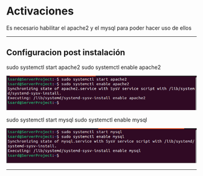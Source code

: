 # Activaciones

Es necesario habilitar el apache2 y el mysql para poder hacer uso de ellos

---

## Configuracion post instalación

sudo systemctl start apache2
sudo systemctl enable apache2

![imagen](../imagenes/iniciar_apache.png)

sudo systemctl start mysql
sudo systemctl enable mysql

![imagen](../imagenes/iniciar_sql.png)

---
